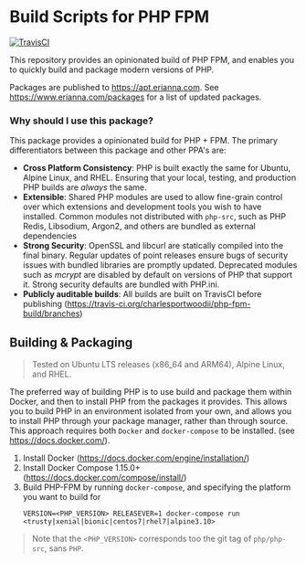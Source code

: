 # Build Scripts for PHP FPM

[![TravisCI](https://img.shields.io/travis/charlesportwoodii/php-fpm-build.svg?style=flat-square&branch=master "TravisCI")](https://travis-ci.com/charlesportwoodii/php-fpm-build)

This repository provides an opinionated build of PHP FPM, and enables you to quickly build and package modern versions of PHP.

Packages are published to https://apt.erianna.com. See https://www.erianna.com/packages for a list of updated packages.

### Why should I use this package?

This package provides a opinionated build for PHP + FPM. The primary differentiators between this package and other PPA's are:

- __Cross Platform Consistency__: PHP is built exactly the same for Ubuntu, Alpine Linux, and RHEL. Ensuring that your local, testing, and production PHP builds are _always_ the same.
- __Extensible__: Shared PHP modules are used to allow fine-grain control over which extensions and development tools you wish to have installed. Common modules not distributed with `php-src`, such as PHP Redis, Libsodium, Argon2, and others are bundled as external dependencies
- __Strong Security__: OpenSSL and libcurl are statically compiled into the final binary. Regular updates of point releases ensure bugs of security issues with bundled libraries are promptly updated. Deprecated modules such as _mcrypt_ are disabled by default on versions of PHP that support it. Strong security defaults are bundled with PHP.ini.
- __Publicly auditable builds__: All builds are built on TravisCI before publishing (https://travis-ci.org/charlesportwoodii/php-fpm-build/branches)

## Building & Packaging
> Tested on Ubuntu LTS releases (x86_64 and ARM64), Alpine Linux, and RHEL.

The preferred way of building PHP is to use build and package them within Docker, and then to install PHP from the packages it provides. This allows you to build PHP in an environment isolated from your own, and allows you to install PHP through your package manager, rather than through source. This approach requires both `Docker` and `docker-compose` to be installed. (see https://docs.docker.com/).

1. Install Docker (https://docs.docker.com/engine/installation/)
2. Install Docker Compose 1.15.0+ (https://docs.docker.com/compose/install/)
3. Build PHP-FPM by running `docker-compose`, and specifying the platform you want to build for
    ```
    VERSION=<PHP_VERSION> RELEASEVER=1 docker-compose run <trusty|xenial|bionic|centos7|rhel7|alpine3.10>
    ```

> Note that the `<PHP_VERSION>` corresponds too the git tag of `php/php-src`, sans `PHP`.
